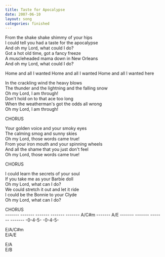 ```yaml
---
title: Taste for Apocalypse
date: 2007-06-10
layout: song
categories: finished
---
```

From the shake shake shimmy of your hips  
I could tell you had a taste for the apocalypse  
And oh my Lord, what could I do?  
Got a hot old time, got a fancy freeze  
A muscleheaded mama down in New Orleans  
And oh my Lord, what could I do?  

<div class="chorus">Home and all I wanted  
Home and all I wanted  
Home and all I wanted here</div>

In the crackling wind the heavy blows  
The thunder and the lightning and the falling snow  
Oh my Lord, I am through!  
Don't hold on to that ace too long  
When the weatherman's got the odds all wrong  
Oh my Lord, I am through!

<div class="chorus">CHORUS</div>

Your golden voice and your smoky eyes  
The calming smog and sunny skies  
Oh my Lord, those words came true!  
From your iron mouth and your spinning wheels  
And all the shame that you just don't feel  
Oh my Lord, those words came true!  

<div class="chorus">CHORUS</div>

I could learn the secrets of your soul  
If you take me as your Barbie doll  
Oh my Lord, what can I do?  
We could stretch it out and let it ride  
I could be the Bonnie to your Clyde  
Oh my Lord, what can I do?

<div class="chorus">CHORUS</div>

<div class="chords">
-------         -------  
-------         -------  
------- A/C#m   ------- A/E  
-------         -------  
-------         -------  
-0-4-5-         -0-4-5-  

E/A/C#m  
E/A/E  

E/A  
E/B</div>
